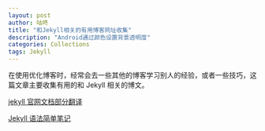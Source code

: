 ```yaml
---
layout: post
author: 咕咚
title: "和Jekyll相关的有用博客网址收集"
description: "Android通过颜色设置背景透明度"
categories: Collections
tags: Jekyll
---
```

在使用优化博客时，经常会去一些其他的博客学习别人的经验，或者一些技巧，这篇文章主要收集有用的和 Jekyll 相关的博文。

[jekyll 官网文档部分翻译](http://blog.csdn.net/maoxunxing/article/details/40479753)

[Jekyll 语法简单笔记](http://ju.outofmemory.cn/entry/98471)
